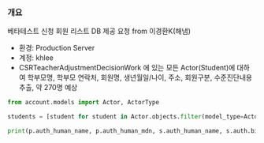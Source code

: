 ### 개요 
베타테스트 신청 회원 리스트 DB 제공 요청 from 이경환K(해냄)

- 환경: Production Server
- 계정: khlee
- CSRTeacherAdjustmentDecisionWork 에 있는 모든 Actor(Student)에 대하여 
학부모명, 학부모 연락처, 회원명, 생년월일/나이, 주소, 회원구분, 수준진단내용 추출, 약 270명 예상

```python
from account.models import Actor, ActorType 

students = [student for student in Actor.objects.filter(model_type=ActorType.get('Student')) if student.wink_service_issue and student.wink_service_issue.current_work.is_instance_of('CSRTeacherAdjustmentDecisionWork')]

print(p.auth_human_name, p.auth_human_mdn, s.auth_human_name, s.auth.birthday.date(), '{}세'.format(s.age), '{} {}({})'.format(p.auth.human_address, p.auth.human_detail_address, p.auth.human_postal_code), s.status.name, s.data["levels"])
```

